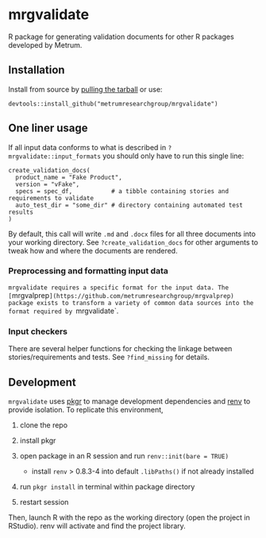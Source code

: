# mrgvalidate
R package for generating validation documents for other R packages developed by Metrum.

## Installation

Install from source by [pulling the tarball](https://github.com/metrumresearchgroup/mrgvalidate/releases) or use:

```
devtools::install_github("metrumresearchgroup/mrgvalidate")
```

## One liner usage

If all input data conforms to what is described in `?mrgvalidate::input_formats` you should only have to run this single line:
```
create_validation_docs(
  product_name = "Fake Product", 
  version = "vFake", 
  specs = spec_df,           # a tibble containing stories and requirements to validate
  auto_test_dir = "some_dir" # directory containing automated test results
)
```

By default, this call will write `.md` and `.docx` files for all three documents into your working directory. See `?create_validation_docs` for other arguments to tweak how and where the documents are rendered.

### Preprocessing and formatting input data

`mrgvalidate requires a specific format for the input data. The [`mrgvalprep`](https://github.com/metrumresearchgroup/mrgvalprep) package exists to transform a variety of common data sources into the format required by `mrgvalidate`.

### Input checkers

There are several helper functions for checking the linkage between stories/requirements and tests. See `?find_missing` for details.


## Development

`mrgvalidate` uses [pkgr](https://github.com/metrumresearchgroup/pkgr) to manage 
development dependencies and [renv](https://rstudio.github.io/renv/) to provide 
isolation. To replicate this environment, 

1. clone the repo

2. install pkgr

3. open package in an R session and run `renv::init(bare = TRUE)` 
   - install `renv` > 0.8.3-4 into default `.libPaths()` if not already installed

3. run `pkgr install` in terminal within package directory

4. restart session

Then, launch R with the repo as the working directory (open the project in RStudio). renv will activate and find the project library.
